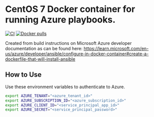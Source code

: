# CentOS 7 Docker container for running Azure playbooks.

[![CI](https://github.com/swerveshot/az-ansible-centos7/workflows/Build/badge.svg?branch=main&event=push)](https://github.com/swerveshot/az-ansible-centos7/actions?query=workflow%3ABuild) [![Docker pulls](https://img.shields.io/docker/pulls/swerveshot/az-ansible-centos7)](https://hub.docker.com/r/swerveshot/az-ansible-centos7/)

Created from build instructions on Microsoft Azure developer documentation as can be found here:
https://learn.microsoft.com/en-us/azure/developer/ansible/configure-in-docker-container#create-a-dockerfile-that-will-install-ansible

## How to Use
Use these environment variables to authenticate to Azure.

```bash
export AZURE_TENANT="<azure_tenant_id>"
export AZURE_SUBSCRIPTION_ID="<azure_subscription_id>"
export AZURE_CLIENT_ID="<service_principal_app_id>"
export AZURE_SECRET="<service_principal_password>"
```
